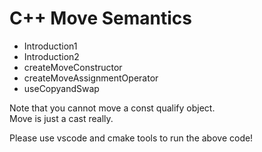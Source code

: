 # C++ Move Semantics

- Introduction1
- Introduction2
- createMoveConstructor
- createMoveAssignmentOperator 
- useCopyandSwap

Note that you cannot move a const qualify object.  
Move is just a cast really.

Please use vscode and cmake tools to run the above code!
